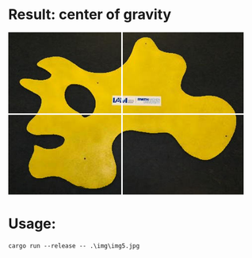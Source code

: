 # Result: center of gravity
![Result image showing the center of gravity](https://github.com/nathanoy/iam_amoeba/blob/main/tmp.jpg)


# Usage:
```
cargo run --release -- .\img\img5.jpg
```

